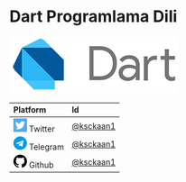 # Dart Programlama Dili



![](.gitbook/assets/dart-logo-for-shares.png)

| Platform | Id |
| :--- | :--- |
| ![](.gitbook/assets/twitter.png) Twitter | [@ksckaan1](https://twitter.com/ksckaan1) |
| ![](.gitbook/assets/telegram.png) Telegram | [@ksckaan1](https://t.me/ksckaan1) |
| ![](.gitbook/assets/github-image.png) Github | [@ksckaan1](https://github.com/ksckaan1) |

